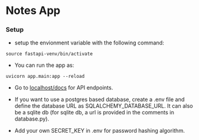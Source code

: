 # Notes App

### Setup
- setup the envionment variable with the following command:
```
source fastapi-venv/bin/activate
```

- You can run the app as:
```
uvicorn app.main:app --reload
```

- Go to [localhost/docs](http://127.0.0.1:8000/docs) for API endpoints.

- If you want to use a postgres based database, create a .env file and define the database URL as SQLALCHEMY_DATABASE_URL. It can also be a sqlite db (for sqlite db, a url is provided in the comments in database.py).

- Add your own SECRET_KEY in .env for password hashing algorithm. 
